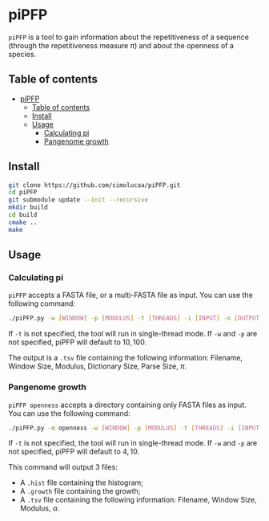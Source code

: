 # piPFP
`piPFP` is a tool to gain information about the repetitiveness of a sequence (through the repetitiveness measure $\pi$) and about the openness of a species. 

## Table of contents
<!--ts-->
- [piPFP](#pipfp)
  - [Table of contents](#table-of-contents)
  - [Install](#install)
  - [Usage](#usage)
    - [Calculating pi](#calculating-pi)
    - [Pangenome growth](#pangenome-growth)
<!--te-->

## Install
```bash
git clone https://github.com/simolucaa/piPFP.git
cd piPFP
git submodule update --init --recursive
mkdir build
cd build
cmake ..
make
```

## Usage
### Calculating pi
`piPFP` accepts a FASTA file, or a multi-FASTA file as input. You can use the following command:

```bash
./piPFP.py -w [WINDOW] -p [MODULUS] -t [THREADS] -i [INPUT] -o [OUTPUT]
```

If `-t` is not specified, the tool will run in single-thread mode. If `-w` and `-p` are not specified, piPFP will default to $10,100$.

The output is a `.tsv` file containing the following information: Filename, Window Size, Modulus, Dictionary Size, Parse Size, $\pi$.

### Pangenome growth
`piPFP openness` accepts a directory containing only FASTA files as input. You can use the following command:  

```bash
./piPFP.py -m openness -w [WINDOW] -p [MODULUS] -t [THREADS] -i [INPUT] -o [OUTPUT]
```

If `-t` is not specified, the tool will run in single-thread mode. If `-w` and `-p` are not specified, piPFP will default to $4,10$.

This command will output 3 files:
- A `.hist` file containing the histogram;
- A `.growth` file containing the growth;
- A `.tsv` file containing the following information: Filename, Window Size, Modulus, $\alpha$.
